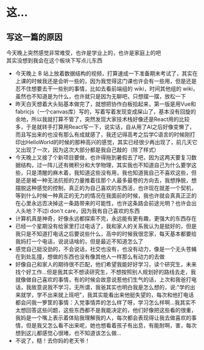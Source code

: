 # 这...

## 写这一篇的原因

今天晚上突然感觉非常难受，也许是学业上的，也许是家庭上的吧<br>
其实没想到我会在这个板块下写点儿东西<br>

- 今天晚上 B 站上放着数据结构的视频，打算速成一下准备期末考试了，其实在上课的时候我还是会听一些的，因为我觉得这门课也许会有一些用，但是还是忍不住想要去干一些别的事情，比如去看前端组的 wiki，时间其他组的 wiki，虽然也不知道是为什么，也许就只是因为无聊吧，只想摆一摆，放松一下
- 昨天白天想着大头贴基本做完了，就想把协作白板拾起来，第一版是用Vue和fabricjs（一个canvas库）写的，写着写着发现变成屎山了，基本没有回旋的余地，所以我就打算不管了，突然发现大家技术栈好像还是React用的比较多，于是就转手打算用React写一下，说实话，自从用了AI之后好像变懒了，而且写出来的也没有那么有成就感了，我还记得高考之后学C语言的时候刚打印出HelloWorld的时候的那种高兴的感觉，其实已经很少再出现了，前几天它又出现了一次，因为这次大部分都是我自己敲的（除了样式）
- 今天晚上又接了个新项目要做，也许得拖到暑假去了吧，因为这两天要复习数据结构，过一阵儿还有微积分和大学物理，其实我也不知道自己为什么要学这些，只是清醒的麻木着，我知道这些没有用，我也知道我自己不喜欢这些，但是还是被一种无法抗拒的力量推着往那个人最多最卷的方向去，我想挣脱，想摆脱这种感觉的控制，真正的为自己喜欢的东西活，也许现在就差一个契机，等到什么时候一种真正的无力的情况在我面前的时候，我也许就会真真正正的在心里永远否决掉这一条路带来的可能性，也许这条路会前途光明？也许会出人头地？不过i don't care，因为我有自己喜欢的东西
- 计算机真是神奇，好像永远都探索不完，永远能有更有趣，更强大的东西存在
- 已经一个星期没有给家里打过电话了，我和家人的关系我认为是挺好的，但是我只是不知道打电话之后要说些什么，高中的时候我很恋家，每天基本都要给我妈打一个电话，说说话啥的，但是最近不知道怎么了
- 感觉自己挺没劲的，不会说话，社交也没有，也没有动力，像是一个无头苍蝇在到处乱撞，想做的东西也没有像其他人一样那么有动力的去做
- 好像自己和家人的期待很不匹配，他们希望我能好好学习，读个研究生，未来找个好工作...但是我其实不想读研究生，不想按照别人规划好的路线去走，我就像做自己喜欢的事情，有的时候会故意说惹他们生气的话，上次和我爸打电话，我故意说我不学习，无所谓，我爸其实也明白我是怎么想的，说:"学的出来就学，学不出来就上班吧"，我其实能看出来他挺失望的，每次和他打电话都会问我一箩筐的事情：入党事情弄的怎么样了呀，学习怎么样啊...我其实不太想回答这些问题，这些东西都不是我能决定的，他们好像把这些看的很重，我妈是一个嘴上表示着体贴我理解我的人，每次都会表现得让我去做喜欢的事情，但是我又怎么看不出来呢，她也想看着孩子有出息，有能耐啊，害，每次想到这儿都感觉心很堵，也不知道该怎么做...
- 不说了，糙！去你妈的老天爷！